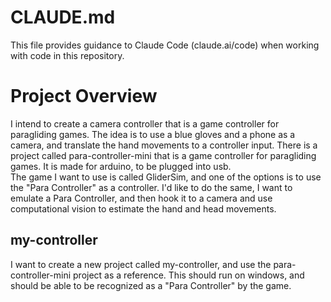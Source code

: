 # CLAUDE.md

This file provides guidance to Claude Code (claude.ai/code) when working with code in this repository.

# Project Overview

I intend to create a camera controller that is a game controller for paragliding games.
The idea is to use a blue gloves and a phone as a camera, and translate the hand movements to a controller input.
There is a project called para-controller-mini that is a game controller for paragliding games. It is made for arduino, to be plugged into usb.  
The game I want to use is called GliderSim, and one of the options is to use the "Para Controller" as a controller. I'd like to do the same, I want to emulate a Para Controller, and then hook it to a camera and use computational vision to estimate the hand and head movements.

## my-controller

I want to create a new project called my-controller, and use the para-controller-mini project as a reference. This should run on windows, and should be able to be recognized as a "Para Controller" by the game.

